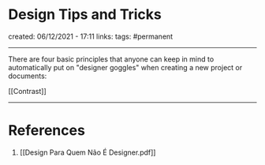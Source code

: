 # Design Tips and Tricks
created: 06/12/2021 - 17:11
links:
tags: #permanent

---

There are four basic principles that anyone can keep in mind to automatically put on "designer goggles" when creating a new project or documents:

[[Contrast]]

---

# References
1. [[Design Para Quem Não É Designer.pdf]]
